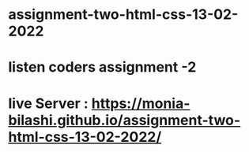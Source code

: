 # assignment-two-html-css-13-02-2022
# listen coders assignment -2
# live Server : https://monia-bilashi.github.io/assignment-two-html-css-13-02-2022/
